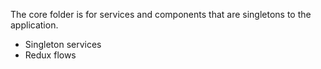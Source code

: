 The core folder is for services and components that are singletons to the application.

- Singleton services
- Redux flows